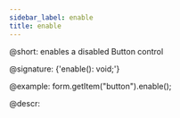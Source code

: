 ```yaml
---
sidebar_label: enable
title: enable
---          
```


@short: enables a disabled Button control

@signature: {'enable(): void;'}

@example:
form.getItem("button").enable();

@descr:
